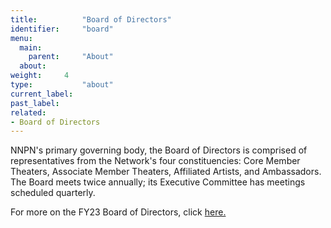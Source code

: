 ```yaml
---
title:          "Board of Directors"
identifier:     "board"
menu:
  main:
    parent:     "About"
  about:
weight:     4
type:           "about"
current_label:  
past_label:     
related:
- Board of Directors
---
```


NNPN's primary governing body, the Board of Directors is comprised of representatives from the Network's four constituencies: Core Member Theaters, Associate Member Theaters, Affiliated Artists, and Ambassadors. The Board meets twice annually; its Executive Committee has meetings scheduled quarterly.

For more on the FY23 Board of Directors, click [here.](/nationalnewplaynetwork013.sharepoint.com/:b:/s/Communications/Ed-UqB9TVF9Kmpf_hmXIcyoBLFy-JnN6mW3GiE-lbcYHxg?e=G4M9kZ)

